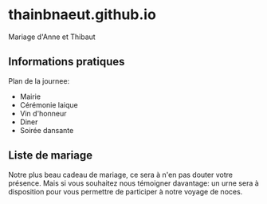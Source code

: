 # thainbnaeut.github.io
Mariage d'Anne et Thibaut

## Informations pratiques

Plan de la journee:
- Mairie 
- Cérémonie laique
- Vin d'honneur
- Diner
- Soirée dansante 

## Liste de mariage
Notre plus beau cadeau de mariage, ce sera à n'en pas douter votre présence. Mais si vous souhaitez nous témoigner davantage: un urne sera à disposition pour vous permettre de participer à notre voyage de noces. 
